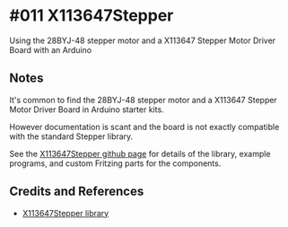 # #011 X113647Stepper

Using the 28BYJ-48 stepper motor and a X113647 Stepper Motor Driver Board with an Arduino

## Notes

It's common to find the 28BYJ-48 stepper motor and a X113647 Stepper Motor Driver Board in Arduino starter kits.

However documentation is scant and the board is not exactly compatible with the standard Stepper library.

See the [X113647Stepper github page](https://github.com/tardate/X113647Stepper) for details of the library, example programs, and custom Fritzing parts for the components.

## Credits and References
* [X113647Stepper library](https://github.com/tardate/X113647Stepper)
